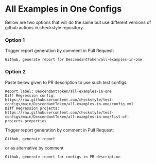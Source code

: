 # All Examples in One Configs

Bellow are two options that will do the same but use different versions
of github actions in checkstyle repository.


### Option 1
Trigger report generation by comment in Pull Request:
```
Github, generate report for DescendantToken/all-examples-in-one
```

### Option 2

Paste below given to PR description to use such test configs:
```
Report label: DescendantToken/all-examples-in-one
Diff Regression config: https://raw.githubusercontent.com/checkstyle/test-configs/main/DescendantToken/all-examples-in-one/config.xml
Diff Regression projects: https://raw.githubusercontent.com/checkstyle/test-configs/main/DescendantToken/all-examples-in-one/list-of-projects.properties
```

Trigger report generation by comment in Pull Request:
```
Github, generate report
```
or as alternative by comment
```
Github, generate report for configs in PR description
```

